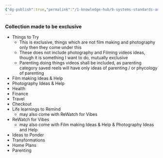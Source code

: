 ```yaml
---
{"dg-publish":true,"permalink":"/1-knowledge-hub/9-systems-standards-and-plans-in-place/a-general-s-and-s/instagram-saved-posts-organizing/","noteIcon":""}
---
```


### Collection made to be exclusive
- Things to Try
	- This is exclusive, things which are not film making and photography only then they come under this
	- These does not include photography and Filming videos ideas, though it is something I want to do, mutually exclusive
	- Parenting doing things videos shall be included, as parenting category saved reels will have only ideas of parenting / or phycology of parenting
- Film making Ideas & Help
- Photography Ideas & Help
- Health
- Finance
- Travel
- Checkout
- Life learnings to Remind
	- may also come with ReWatch for Vibes
- ReWatch for Vibes
	- may also come with Film making Ideas & Help & Photography Ideas and Help
- Ideas to Ponder
- Transformations
- Home Plans
- Parenting 